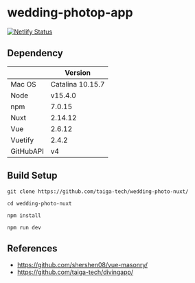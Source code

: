 # wedding-photop-app

[![Netlify Status](https://api.netlify.com/api/v1/badges/fd9db2c7-f75a-40ab-9bcd-18c4774adb8b/deploy-status)](https://app.netlify.com/sites/brave-saha-478b20/deploys)

<!-- ## Usage -->

## Dependency
||Version|
|---|---|
|Mac OS|Catalina 10.15.7|
|Node|v15.4.0|
|npm|7.0.15|
|Nuxt|2.14.12|
|Vue|2.6.12|
|Vuetify|2.4.2|
|GitHubAPI|v4|

## Build Setup
```shell
git clone https://github.com/taiga-tech/wedding-photo-nuxt/

cd wedding-photo-nuxt

npm install

npm run dev
```

## References
- https://github.com/shershen08/vue-masonry/
- https://github.com/taiga-tech/divingapp/
